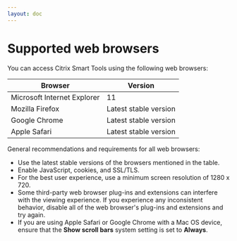```yaml
---
layout: doc
---
```

# Supported web browsers

You can access Citrix Smart Tools using the following web browsers:

| Browser | Version |
| --- | --- |
| Microsoft Internet Explorer | 11 |
| Mozilla Firefox | Latest stable version |
| Google Chrome | Latest stable version |
| Apple Safari | Latest stable version |

General recommendations and requirements for all web browsers:

*  Use the latest stable versions of the browsers mentioned in the table.
*  Enable JavaScript, cookies, and SSL/TLS.
*  For the best user experience, use a minimum screen resolution of 1280 x 720.
*  Some third-party web browser plug-ins and extensions can interfere with the viewing experience. If you experience any inconsistent behavior, disable all of the web browser's plug-ins and extensions and try again.
*  If you are using Apple Safari or Google Chrome with a Mac OS device, ensure that the **Show scroll bars** system setting is set to **Always**.